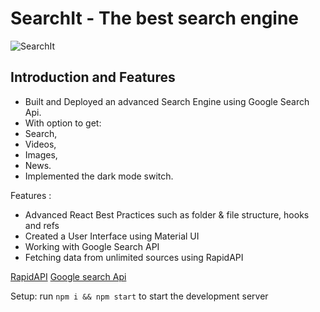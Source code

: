 # SearchIt - The best search engine

![SearchIt](https://i.ibb.co/yQdYhtq/image.png)

## Introduction and Features
- Built and Deployed an advanced Search Engine using Google Search Api. 
- With option to get: 
- Search, 
- Videos, 
- Images, 
- News. 
- Implemented the dark mode switch. 

Features :
- Advanced React Best Practices such as folder & file structure, hooks and refs
- Created a User Interface using Material UI
- Working with Google Search API
- Fetching data from unlimited sources using RapidAPI

[RapidAPI](https://rapidapi.com/hub?utm_source=youtube.com/JavaScriptMastery&utm_medium=DevRel&utm_campaign=DevRel)
[Google search Api](https://rapidapi.com/apigeek/api/google-search3/)

Setup: run ```npm i && npm start``` to start the development server
#
